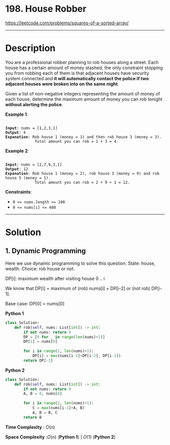 # 198. House Robber

https://leetcode.com/problems/squares-of-a-sorted-array/

---

# Description

You are a professional robber planning to rob houses along a street. Each house has a certain amount of money stashed, the only constraint stopping you from robbing each of them is that adjacent houses have security system connected and **it will automatically contact the police if two adjacent houses were broken into on the same night**.

Given a list of non-negative integers representing the amount of money of each house, determine the maximum amount of money you can rob tonight **without alerting the police**.

**Example 1**:

<pre><code>
<b>Input</b>: nums = [1,2,3,1]
<b>Output</b>: 4
<b>Expanation</b>: Rob house 1 (money = 1) and then rob house 3 (money = 3).
             Total amount you can rob = 1 + 3 = 4.
</code></pre>

**Example 2**:

<pre><code>
<b>Input</b>: nums = [2,7,9,3,1]
<b>Output</b>: 12
<b>Expanation</b>: Rob house 1 (money = 2), rob house 3 (money = 9) and rob house 5 (money = 1).
             Total amount you can rob = 2 + 9 + 1 = 12.
</code></pre>

**Constraints**:

- `0 <= nums.length <= 100`
- `0 <= nums[i] <= 400`

---

# Solution

## 1. Dynamic Programming

Here we use dynamic programming to solve this question. State: house, wealth. Choice: rob house or not.

DP[i]: maximum wealth after visiting house 0 .. i

We know that DP[i] = maximum of (rob) nums[i] + DP[i-2] or (not rob) DP[i-1].

Base case: DP[0] = nums[0]

**Python 1**
```python
class Solution:
    def rob(self, nums: List[int]) -> int:
        if not nums: return 0
        DP = [0 for _ in range(len(nums)+1)]
        DP[1] = nums[0]
        
        for i in range(2, len(nums)+1):
            DP[i] = max(nums[i-1]+DP[i-2], DP[i-1])
        return DP[-1]
```

**Python 2**
```python
class Solution:
    def rob(self, nums: List[int]) -> int:
        if not nums: return 0
        A, B = 0, nums[0]
        
        for i in range(2, len(nums)+1):
            C = max(nums[i-1]+A, B)
            A, B = B, C
        return B
```

**Time Complexity** : $O(n)$

**Space Complexity** :$O(n)$ (**Python 1**) | $O(1)$ (**Python 2**)